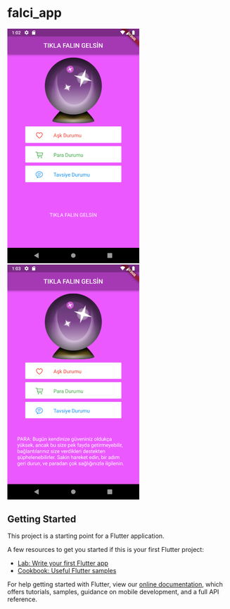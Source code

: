 # falci_app




<img src="https://raw.githubusercontent.com/berkkaratas/flutter_falci_app/main/github_images/img_1.png" style="display: inline-block;" width="300"/>
<img src="https://raw.githubusercontent.com/berkkaratas/flutter_falci_app/main/github_images/img_2.png" width="300"/>

## Getting Started

This project is a starting point for a Flutter application.

A few resources to get you started if this is your first Flutter project:

- [Lab: Write your first Flutter app](https://flutter.dev/docs/get-started/codelab)
- [Cookbook: Useful Flutter samples](https://flutter.dev/docs/cookbook)

For help getting started with Flutter, view our
[online documentation](https://flutter.dev/docs), which offers tutorials,
samples, guidance on mobile development, and a full API reference.
